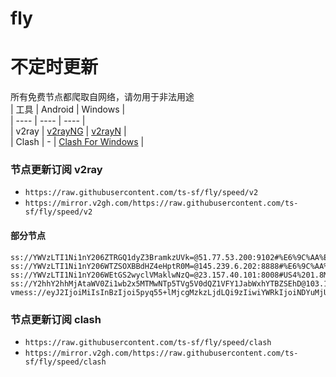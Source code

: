 # fly
# 不定时更新
所有免费节点都爬取自网络，请勿用于非法用途  
|  工具  | Android  | Windows  |  
|  ----  | ----   | ----  |  
| v2ray  | [v2rayNG](https://github.com/2dust/v2rayNG/releases) | [v2rayN](https://github.com/2dust/v2rayN/releases) |  
| Clash  | - | [Clash For Windows](https://github.com/2dust/clashN/releases) | 
  
### 节点更新订阅  v2ray
- `https://raw.githubusercontent.com/ts-sf/fly/speed/v2`  
- `https://mirror.v2gh.com/https://raw.githubusercontent.com/ts-sf/fly/speed/v2`  

#### 部分节点  
``` 
ss://YWVzLTI1Ni1nY206ZTRGQ1dyZ3BramkzUVk=@51.77.53.200:9102#%E6%9C%AA%E7%9F%A510%201.4MB%2Fs
ss://YWVzLTI1Ni1nY206WTZSOXBBdHZ4eHptR0M=@145.239.6.202:8888#%E6%9C%AA%E7%9F%A511%201.8MB%2Fs
ss://YWVzLTI1Ni1nY206WEtGS2wyclVMaklwNzQ=@23.157.40.101:8008#US4%201.8MB%2Fs
ss://Y2hhY2hhMjAtaWV0Zi1wb2x5MTMwNTp5TVg5V0dQZ1VFY1JabWxhYTBZSEhD@103.106.1.92:23492#%E6%9C%AA%E7%9F%A519%208.1MB%2Fs
vmess://eyJ2IjoiMiIsInBzIjoi5pyq55+lMjcgMzkzLjdLQi9zIiwiYWRkIjoiNDYuMjUwLjI1My4yMzIiLCJwb3J0IjoiNDY2MTciLCJpZCI6IjU1Yjg4YjE0LTBmZjMtNGYyNS04OTgzLWU3M2QxZjlmM2EwYSIsImFpZCI6IjAiLCJzY3kiOiJhdXRvIiwibmV0IjoidGNwIiwidHlwZSI6IiIsImhvc3QiOiIiLCJwYXRoIjoiIiwidGxzIjoiIiwic25pIjoiIiwidGVzdF9uYW1lIjoiMjcifQ==
```
### 节点更新订阅  clash
- `https://raw.githubusercontent.com/ts-sf/fly/speed/clash`  
- `https://mirror.v2gh.com/https://raw.githubusercontent.com/ts-sf/fly/speed/clash`  



